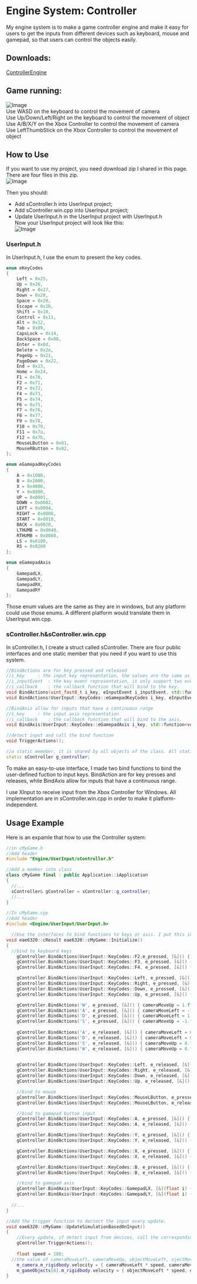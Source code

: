 # Engine System: Controller  

My engine system is to make a game controller engine and make it easy for users to get the inputs from different devices such as keyboard, mouse and gamepad, so that users can control the objects easily.  

## Downloads:  
[ControllerEngine](https://github.com/XingnanChen/Engineer2/blob/master/Engine/UserInput.zip?raw=true)    

## Game running:  
![Image](Engine/gamerunning.gif)  
Use WASD on the keyboard to control the movement of camera  
Use Up/Down/Left/Right on the keyboard to control the movement of object  
Use A/B/X/Y on the Xbox Controller to control the movement of camera  
Use LeftThumbStick on the Xbox Controller to control the movement of object  

## How to Use  
If you want to use my project, you need download zip I shared in this page. There are four files in this zip.  
![Image](Engine/0.png)  

Then you should:  
- Add sController.h into UserInput project;  
- Add sController.win.cpp into UserInput project;  
- Update UserInput.h in the UserInput project with UserInput.h  
Now your UserInput project will look like this:  
![Image](Engine/1.png)  

### UserInput.h
In UserInput.h, I use the enum to present the key codes.  
```cpp
enum eKeyCodes
{
    Left = 0x25,
    Up = 0x26,
    Right = 0x27,
    Down = 0x28,
    Space = 0x20,
    Escape = 0x1b,
    Shift = 0x10,
    Control = 0x11,
    Alt = 0x12,
    Tab = 0x09,
    CapsLock = 0x14,
    BackSpace = 0x08,
    Enter = 0x0d,
    Delete = 0x2e,
    PageUp = 0x21,
    PageDown = 0x22,
    End = 0x23,
    Home = 0x24,
    F1 = 0x70,
    F2 = 0x71,
    F3 = 0x72,
    F4 = 0x73,
    F5 = 0x74,
    F6 = 0x75,
    F7 = 0x76,
    F8 = 0x77,
    F9 = 0x78,
    F10 = 0x79,
    F11 = 0x7a,
    F12 = 0x7b,
    MouseLButton = 0x01,
    MouseRButton = 0x02,
};

enum eGamepadKeyCodes
{
    A = 0x1000,
    B = 0x2000,
    X = 0x4000,
    Y = 0x8000,
    UP = 0x0001,
    DOWN = 0x0002,
    LEFT = 0x0004,
    RIGHT = 0x0008,
    START = 0x0010,
    BACK = 0x0020,
    LTHUMB = 0x0040,
    RTHUMB = 0x0080,
    LS = 0x0100,
    RS = 0x0200
};

enum eGamepadAxis
{
    GamepadLX,
    GamepadLY,
    GamepadRX,
    GamepadRY
};
```  
Those enum values are the same as they are in windows, but any platform could use those enums. A different platform would translate them in UserInput.win.cpp.  

### sController.h&sController.win.cpp
In sController.h, I create a struct called sController. There are four public interfaces and one static member that you need if you want to use this system.  
```cpp
//BindActions are for key pressed and released
//i_key		: the input key representation, the values are the same as they are in the windows 
//i_inputEvent	: the key event representation, it only support two events now, e_pressed means key is pressed, e_released means the first time the key is released.
//i_callback	: the callback function that will bind to the key.
void BindActions(uint_fast8_t i_key, eInputEvent i_inputEvent, std::function<void()> callback);
void BindActions(UserInput::KeyCodes::eGamepadKeyCodes i_key, eInputEvent i_inputEvent, std::function<void()> callback);

//BindAxis allow for inputs that have a continuous range
//i_key		: the input axis representation
//i_callback	: the callback function that will bind to the axis.
void BindAxis(UserInput::KeyCodes::eGamepadAxis i_key, std::function<void(float)> callback);

//detect input and call the bind function
void TriggerActions();

//a static memeber, it is shared by all objects of the class. All static data is initialized to zero when the first object is created
static sController g_controller;
```  
To make an easy-to-use interface, I made two bind functions to bind the user-defined fuction to input keys. BindAction are for key presses and releases, while BindAxis allow for inputs that have a continuous range.  

I use XInput to receive input from the Xbox Controller for Windows. All implementation are in sController.win.cpp in order to make it platform-independent.  

## Usage Example  
Here is an expamle that how to use the Controller system:  
```cpp
//in cMyGame.h
//Add header
#include "Engine/UserInput/sController.h"

//Add a member into class
class cMyGame final : public Application::iApplication
{
  //...
  sController& gController = sController::g_controller;
  //...
}

//In cMyGame.cpp
//Add header
#include <Engine/UserInput/UserInput.h>

  //Use the interfaces to bind functions to keys or axis. I put this in Initialize().
void eae6320::cResult eae6320::cMyGame::Initialize()
{
  //bind to keyboard keys
	gController.BindActions(UserInput::KeyCodes::F2,e_pressed, [&]() { meshCount = 1; });
	gController.BindActions(UserInput::KeyCodes::F3, e_pressed, [&]() { m_gameObjects[0].changeEffect(effect_c); });
	gController.BindActions(UserInput::KeyCodes::F4, e_pressed, [&]() { m_gameObjects[0].changeEffect(effect_c); });

	gController.BindActions(UserInput::KeyCodes::Left, e_pressed, [&]() { objectMoveLeft = -1.f; });
	gController.BindActions(UserInput::KeyCodes::Right, e_pressed, [&]() { objectMoveLeft = 1.f; });
	gController.BindActions(UserInput::KeyCodes::Down, e_pressed, [&]() { objectMoveUp = -1.f; });
	gController.BindActions(UserInput::KeyCodes::Up, e_pressed, [&]() { objectMoveUp = 1.f; });

	gController.BindActions('W', e_pressed, [&]() { cameraMoveUp = 1.f; });
	gController.BindActions('A', e_pressed, [&]() { cameraMoveLeft = -1.f; });
	gController.BindActions('D', e_pressed, [&]() { cameraMoveLeft = 1.f; });
	gController.BindActions('S', e_pressed, [&]() { cameraMoveUp = -1.f; });
	
	gController.BindActions('A', e_released, [&]() { cameraMoveLeft = 0.f; });
	gController.BindActions('D', e_released, [&]() { cameraMoveLeft = 0.f; });
	gController.BindActions('S', e_released, [&]() { cameraMoveUp = 0.f; });
	gController.BindActions('W', e_released, [&]() { cameraMoveUp = 0.f; });

	
	gController.BindActions(UserInput::KeyCodes::Left, e_released, [&]() { objectMoveLeft = 0; });
	gController.BindActions(UserInput::KeyCodes::Right, e_released, [&]() { objectMoveLeft = 0; });
	gController.BindActions(UserInput::KeyCodes::Down, e_released, [&]() { objectMoveUp = 0; });
	gController.BindActions(UserInput::KeyCodes::Up, e_released, [&]() { objectMoveUp = 0; });

	//bind to mouse
	gController.BindActions(UserInput::KeyCodes::MouseLButton, e_pressed, [&]() { cameraMoveUp = 1.f; });
	gController.BindActions(UserInput::KeyCodes::MouseLButton, e_released, [&]() { cameraMoveUp = 0.f; });

	//bind to gamepad button input
	gController.BindActions(UserInput::KeyCodes::A, e_pressed, [&]() { cameraMoveUp = -1.f; });
	gController.BindActions(UserInput::KeyCodes::A, e_released, [&]() { cameraMoveUp = 0.f; });

	gController.BindActions(UserInput::KeyCodes::Y, e_pressed, [&]() { cameraMoveUp = 1.f; });
	gController.BindActions(UserInput::KeyCodes::Y, e_released, [&]() { cameraMoveUp = 0.f; });

	gController.BindActions(UserInput::KeyCodes::X, e_pressed, [&]() { cameraMoveLeft = -1.f; });
	gController.BindActions(UserInput::KeyCodes::X, e_released, [&]() { cameraMoveLeft = 0.f; });

	gController.BindActions(UserInput::KeyCodes::B, e_pressed, [&]() { cameraMoveLeft = 1.f; });
	gController.BindActions(UserInput::KeyCodes::B, e_released, [&]() { cameraMoveLeft = 0.f; });

	//bind to gamepad axis
	gController.BindAxis(UserInput::KeyCodes::GamepadLX, [&](float i) {objectMoveLeft = i; });
	gController.BindAxis(UserInput::KeyCodes::GamepadLY, [&](float i) {objectMoveUp = i; });
  
  //...
}

//Add the trigger function to dectect the input every update.
void eae6320::cMyGame::UpdateSimulationBasedOnInput()
{
	//Every update, if detect input from devices, call the corresponding function
	gController.TriggerActions();
  
	float speed = 100;
  //the value of cameraMoveLeft, cameraMoveUp, objectMoveLeft, ojectMoveUp will be changed by the call back function if the binding key is triggered.
	m_camera.m_rigidbody.velocity = { cameraMoveLeft * speed, cameraMoveUp * speed, 0 };
	m_gameObjects[0].m_rigidbody.velocity = { objectMoveLeft * speed, objectMoveUp * speed, 0 };
}
